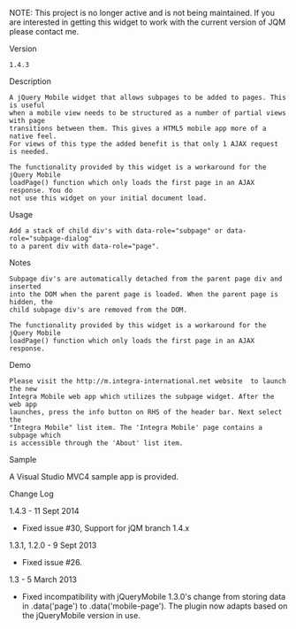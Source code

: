NOTE: This project is no longer active and is not being maintained. If you are interested
in getting this widget to work with the current version of JQM please contact me.

Version

    1.4.3

Description

    A jQuery Mobile widget that allows subpages to be added to pages. This is useful
    when a mobile view needs to be structured as a number of partial views with page
    transitions between them. This gives a HTML5 mobile app more of a native feel.
    For views of this type the added benefit is that only 1 AJAX request is needed.

    The functionality provided by this widget is a workaround for the jQuery Mobile
    loadPage() function which only loads the first page in an AJAX response. You do
    not use this widget on your initial document load.

Usage

    Add a stack of child div's with data-role="subpage" or data-role="subpage-dialog"
    to a parent div with data-role="page".

Notes

    Subpage div's are automatically detached from the parent page div and inserted
    into the DOM when the parent page is loaded. When the parent page is hidden, the
    child subpage div's are removed from the DOM.

    The functionality provided by this widget is a workaround for the jQuery Mobile
    loadPage() function which only loads the first page in an AJAX response.

Demo

    Please visit the http://m.integra-international.net website  to launch the new
    Integra Mobile web app which utilizes the subpage widget. After the web app
    launches, press the info button on RHS of the header bar. Next select the
    "Integra Mobile" list item. The 'Integra Mobile' page contains a subpage which
    is accessible through the 'About' list item.
    
Sample

A Visual Studio MVC4 sample app is provided. 


Change Log

1.4.3 - 11 Sept 2014

- Fixed issue #30, Support for jQM branch 1.4.x

1.3.1, 1.2.0 - 9 Sept 2013

- Fixed issue #26.

1.3 - 5 March 2013

- Fixed incompatibility with jQueryMobile 1.3.0's change from storing data in .data('page') to .data('mobile-page').
  The plugin now adapts based on the jQueryMobile version in use.
